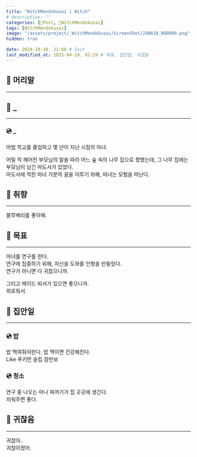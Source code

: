 ```yaml
---
title: "WitchMendokusai | Witch"
# description: ""
categories: [📀Post, 🥥WitchMendokusai]
tags: [WitchMendokusai]
image: "/assets/project/_WitchMendokusai/ScreenShot/240618_000000.png"
hidden: true

date: 2024-10-30. 21:08 # Init
last_modified_at: 2025-04-19. 02:29 # 목표, 집안일, 귀찮음
---
```


## 📀 머리말

---

## 📀 _

---

### 💿 _

마법 학교를 졸업하고 몇 년이 지난 시점의 마녀.  

어릴 적 헤어진 부모님의 말을 따라 어느 숲 속의 나무 집으로 향했는데,
그 나무 집에는 부모님이 남긴 마도서가 있었다.  
마도서에 적힌 마녀 가문의 꿈을 이루기 위해, 마녀는 모험을 떠난다.  

## 📀 취향

---

블루베리를 좋아해.  

## 📀 목표

---

마녀를 연구를 한다.  
연구에 집중하기 위해, 자신을 도와줄 인형을 만들었다.  
연구가 아니면 다 귀찮으니까.  

그리고 메이드 비서가 있으면 좋으니까.  
외로워서.  

## 📀 집안일

---

### 💿 밥

밥 맥여줘야한다. 밥 맥이면 건강해진다.  
Like 푸키먼 슬립 잠만보  

### 💿 청소

연구 중 나오는 마나 찌꺼기가 집 곳곳에 생긴다.  
치워주면 좋다.  

## 📀 귀찮음

---

귀찮아..  
귀찮아졌어.  
